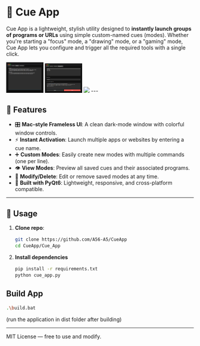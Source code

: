 # 🎯 Cue App

Cue App is a lightweight, stylish utility designed to **instantly launch groups of programs or URLs** using simple custom-named cues (modes). Whether you're starting a "focus" mode, a "drawing" mode, or a "gaming" mode, Cue App lets you configure and trigger all the required tools with a single click.

<img src="images/view.png" width="100" />
<img src="images/modify_delete.png" width="100" />
<img src="images/add" width="100" />
---

## 🚀 Features

- 🎛️ **Mac-style Frameless UI**: A clean dark-mode window with colorful window controls.
- ⚡ **Instant Activation**: Launch multiple apps or websites by entering a cue name.
- ➕ **Custom Modes**: Easily create new modes with multiple commands (one per line).
- 👁️ **View Modes**: Preview all saved cues and their associated programs.
- 🔧 **Modify/Delete**: Edit or remove saved modes at any time.
- 🧠 **Built with PyQt6**: Lightweight, responsive, and cross-platform compatible.

---

## 📂 Usage

1. **Clone repo**:
   ```bash
   git clone https://github.com/A56-A5/CueApp
   cd CueApp/Cue_App
   ```
2. **Install dependencies**
   ```bash
   pip install -r requirements.txt
   python cue_app.py
   ```

##  Build App
   ```bash
   .\build.bat
   ```
   (run the application in dist folder after building)

---

MIT License — free to use and modify.
